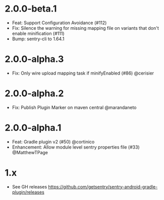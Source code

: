 # 2.0.0-beta.1

* Feat: Support Configuration Avoidance (#112)
* Fix: Silence the warning for missing mapping file on variants that don't enable minification (#111)
* Bump: sentry-cli to 1.64.1

# 2.0.0-alpha.3

* Fix: Only wire upload mapping task if minifyEnabled (#86) @cerisier

# 2.0.0-alpha.2

* Fix: Publish Plugin Marker on maven central @marandaneto

# 2.0.0-alpha.1

* Feat: Gradle plugin v2 (#50) @cortinico
* Enhancement: Allow module level sentry properties file (#33) @MatthewTPage

# 1.x

* See GH releases https://github.com/getsentry/sentry-android-gradle-plugin/releases
